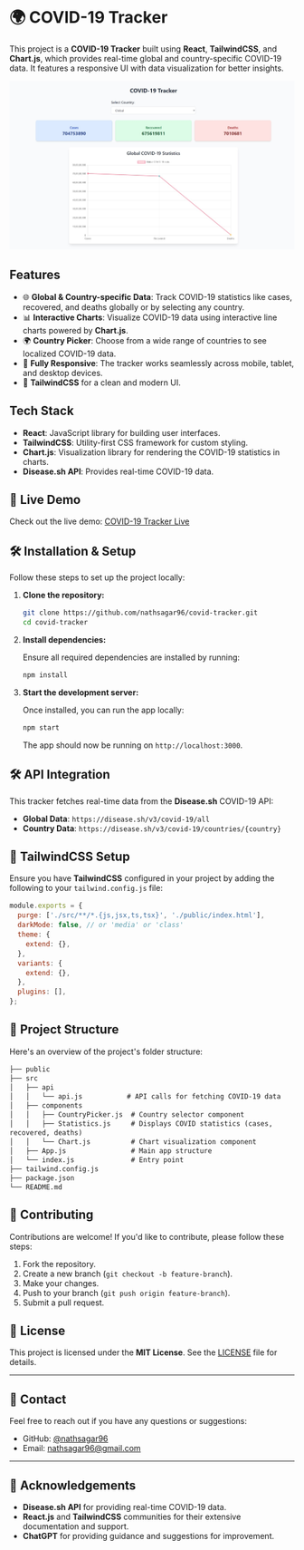 # 🌍 COVID-19 Tracker

This project is a **COVID-19 Tracker** built using **React**, **TailwindCSS**, and **Chart.js**, which provides real-time global and country-specific COVID-19 data. It features a responsive UI with data visualization for better insights.

![COVID Tracker Preview](covid-tracker-preview.jpeg)

## Features

- 🌐 **Global & Country-specific Data**: Track COVID-19 statistics like cases, recovered, and deaths globally or by selecting any country.
- 📊 **Interactive Charts**: Visualize COVID-19 data using interactive line charts powered by **Chart.js**.
- 🌍 **Country Picker**: Choose from a wide range of countries to see localized COVID-19 data.
- 📱 **Fully Responsive**: The tracker works seamlessly across mobile, tablet, and desktop devices.
- 🎨 **TailwindCSS** for a clean and modern UI.

## Tech Stack

- **React**: JavaScript library for building user interfaces.
- **TailwindCSS**: Utility-first CSS framework for custom styling.
- **Chart.js**: Visualization library for rendering the COVID-19 statistics in charts.
- **Disease.sh API**: Provides real-time COVID-19 data.

## 🚀 Live Demo

Check out the live demo: [COVID-19 Tracker Live](https://nathsagar96.github.io/covid-tracker)

## 🛠️ Installation & Setup

Follow these steps to set up the project locally:

1. **Clone the repository:**

   ```bash
   git clone https://github.com/nathsagar96/covid-tracker.git
   cd covid-tracker
   ```

2. **Install dependencies:**

   Ensure all required dependencies are installed by running:

   ```bash
   npm install
   ```

3. **Start the development server:**

   Once installed, you can run the app locally:

   ```bash
   npm start
   ```

   The app should now be running on `http://localhost:3000`.

## 🛠️ API Integration

This tracker fetches real-time data from the **Disease.sh** COVID-19 API:

- **Global Data**: `https://disease.sh/v3/covid-19/all`
- **Country Data**: `https://disease.sh/v3/covid-19/countries/{country}`

## 🎨 TailwindCSS Setup

Ensure you have **TailwindCSS** configured in your project by adding the following to your `tailwind.config.js` file:

```js
module.exports = {
  purge: ['./src/**/*.{js,jsx,ts,tsx}', './public/index.html'],
  darkMode: false, // or 'media' or 'class'
  theme: {
    extend: {},
  },
  variants: {
    extend: {},
  },
  plugins: [],
};
```

## 📂 Project Structure

Here's an overview of the project's folder structure:

```text
├── public
├── src
│   ├── api
│   │   └── api.js           # API calls for fetching COVID-19 data
│   ├── components
│   │   ├── CountryPicker.js  # Country selector component
│   │   ├── Statistics.js     # Displays COVID statistics (cases, recovered, deaths)
│   │   └── Chart.js          # Chart visualization component
│   ├── App.js                # Main app structure
│   └── index.js              # Entry point
├── tailwind.config.js
├── package.json
└── README.md
```

## 🤝 Contributing

Contributions are welcome! If you'd like to contribute, please follow these steps:

1. Fork the repository.
2. Create a new branch (`git checkout -b feature-branch`).
3. Make your changes.
4. Push to your branch (`git push origin feature-branch`).
5. Submit a pull request.

## 📝 License

This project is licensed under the **MIT License**. See the [LICENSE](LICENSE) file for details.

---

## 📧 Contact

Feel free to reach out if you have any questions or suggestions:

- GitHub: [@nathsagar96](https://github.com/nathsagar96)
- Email: [nathsagar96@gmail.com](mailto:nathsagar96@gmail.com)

---

## 🌟 Acknowledgements

- **Disease.sh API** for providing real-time COVID-19 data.
- **React.js** and **TailwindCSS** communities for their extensive documentation and support.
- **ChatGPT** for providing guidance and suggestions for improvement.
